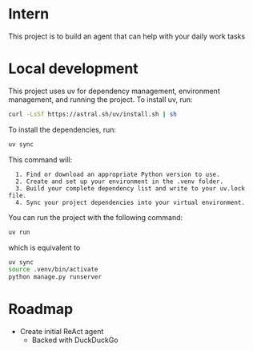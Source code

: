 # Intern

This project is to build an agent that can help with your daily work tasks


# Local development
This project uses uv for dependency management, environment management, and running the project. To install uv, run:

```bash
curl -LsSf https://astral.sh/uv/install.sh | sh
````


To install the dependencies, run:



```bash
uv sync
```
This command will:

```commandline
  1. Find or download an appropriate Python version to use.
  2. Create and set up your environment in the .venv folder.
  3. Build your complete dependency list and write to your uv.lock file.
  4. Sync your project dependencies into your virtual environment.
```


You can run the project with the following command:

```bash
uv run
```

which is equivalent to

```bash
uv sync
source .venv/bin/activate
python manage.py runserver
```

# Roadmap
- Create initial ReAct agent 
    - Backed with DuckDuckGo